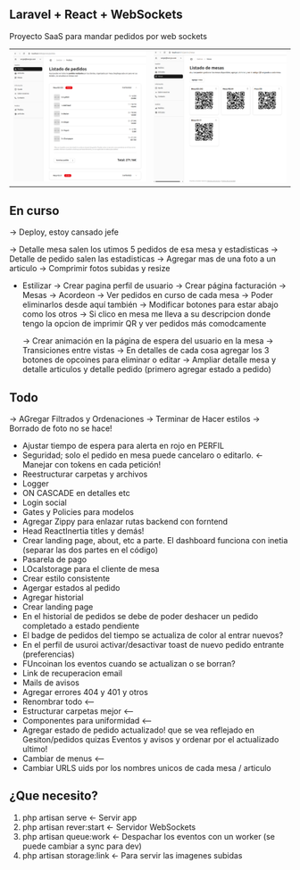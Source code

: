 ## Laravel + React + WebSockets

Proyecto SaaS para mandar pedidos por web sockets

<table>
  <tr>
    <td><img src="preview1.png" width="100%"/></td>
    <td><img src="preview2.png" width="100%"/></td>
  </tr>
</table>

## En curso

-> Deploy, estoy cansado jefe

-> Detalle mesa salen los utimos 5 pedidos de esa mesa y estadisticas
-> Detalle de pedido salen las estadisticas
-> Agregar mas de una foto a un articulo
-> Comprimir fotos subidas y resize

- Estilizar
    -> Crear pagina perfil de usuario
    -> Crear página facturación
    -> Mesas
        -> Acordeon
            -> Ver pedidos en curso de cada mesa
            -> Poder eliminarlos desde aquí también
            -> Modificar botones para estar abajo como los otros
            -> Si clico en mesa me lleva a su descripcion donde tengo la opcion de imprimir QR y ver pedidos más comodcamente


    -> Crear animación en la página de espera del usuario en la mesa
    -> Transiciones entre vistas
    -> En detalles de cada cosa agregar los 3 botones de opcoines para eliminar o editar
    -> Ampliar detalle mesa y detalle articulos y detalle pedido (primero agregar estado a pedido)
## Todo

-> AGregar Filtrados y Ordenaciones
-> Terminar de Hacer estilos
-> Borrado de foto no se hace!
- Ajustar tiempo de espera para alerta en rojo en PERFIL
- Seguridad; solo el pedido en mesa puede cancelaro o editarlo. <- Manejar con tokens en cada petición!
- Reestructurar carpetas y archivos
- Logger
- ON CASCADE en detalles etc
- Login social
- Gates y Policies para modelos
- Agregar Zippy para enlazar rutas backend con forntend
- Head ReactInertia titles y demás!
- Crear landing page, about, etc a parte. El dashboard funciona con inetia (separar las dos partes en el código)
- Pasarela de pago
- LOcalstorage para el cliente de mesa
- Crear estilo consistente
- Agergar estados al pedido
- Agregar historial
- Crear landing page
- En el historial de pedidos se debe de poder deshacer un pedido completado a estado pendiente
- El badge de pedidos del tiempo se actualiza de color al entrar nuevos?
- En el perfil de usuroi activar/desactivar toast de nuevo pedido entrante (preferencias)
- FUncoinan los eventos cuando se actualizan o se borran?
- Link de recuperacion email
- Mails de avisos
- Agregar errores 404 y 401 y otros
- Renombrar todo <--
- Estructurar carpetas mejor <--
- Componentes para uniformidad <--
- Agregar estado de pedido actualizado! que se vea reflejado en Gesiton/pedidos quizas Eventos y avisos y ordenar por el actualizado ultimo!
- Cambiar de menus <-- 
- Cambiar URLS uids por los nombres unicos de cada mesa / articulo

## ¿Que necesito?

1. php artisan serve <- Servir app
2. php artisan rever:start <- Servidor WebSockets
3. php artisan queue:work  <- Despachar los eventos con un worker (se puede cambiar a sync para dev)
4. php artisan storage:link <- Para servir las imagenes subidas